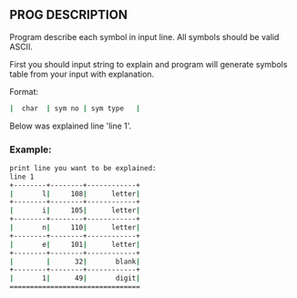 ## PROG DESCRIPTION

Program describe each symbol in input line.
All symbols should be valid ASCII.

First you should input string to explain and
program will generate symbols table from your input
with explanation.

Format:
```bash
|  char  | sym no | sym type   |
```

Below was explained line 'line 1'.
### Example:
```bash
print line you want to be explained:
line 1
+--------+--------+------------+
|       l|     108|      letter|
+--------+--------+------------+
|       i|     105|      letter|
+--------+--------+------------+
|       n|     110|      letter|
+--------+--------+------------+
|       e|     101|      letter|
+--------+--------+------------+
|        |      32|       blank|
+--------+--------+------------+
|       1|      49|       digit|
================================
```
